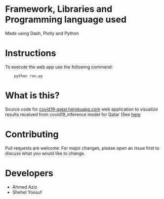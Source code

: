 # Framework, Libraries and Programming language used
Made using Dash, Plotly and Python 

# Instructions
To execute the web app use the following command:
```
    python run.py
```


# What is this?
Source code for [covid19-qatar.herokuapp.com](covid19-qatar.herokuapp.com) web application to visualize results received from covid19_inference model for Qatar (See [here](https://github.com/shehel/covid19_inference)


# Contributing
Pull requests are welcome. For major changes, please open an issue first to discuss what you would like to change.

# Developers
- Ahmed Aziz             <br />
- Shehel Yoosuf        <br />
